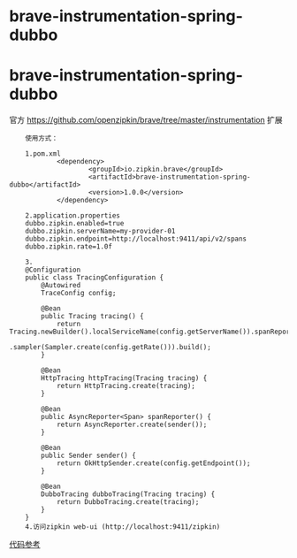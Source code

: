 # brave-instrumentation-spring-dubbo
brave-instrumentation-spring-dubbo
===
官方 https://github.com/openzipkin/brave/tree/master/instrumentation  扩展

		使用方式：

		1.pom.xml
				<dependency>
						<groupId>io.zipkin.brave</groupId>
						<artifactId>brave-instrumentation-spring-dubbo</artifactId>
						<version>1.0.0</version>
				</dependency>
    
		2.application.properties
		dubbo.zipkin.enabled=true
		dubbo.zipkin.serverName=my-provider-01
		dubbo.zipkin.endpoint=http://localhost:9411/api/v2/spans
		dubbo.zipkin.rate=1.0f

		3.
		@Configuration
		public class TracingConfiguration {
			@Autowired
			TraceConfig config;

			@Bean
			public Tracing tracing() {
				return Tracing.newBuilder().localServiceName(config.getServerName()).spanReporter(spanReporter())
						.sampler(Sampler.create(config.getRate())).build();
			}

			@Bean
			HttpTracing httpTracing(Tracing tracing) {
				return HttpTracing.create(tracing);
			}

			@Bean
			public AsyncReporter<Span> spanReporter() {
				return AsyncReporter.create(sender());
			}

			@Bean
			public Sender sender() {
				return OkHttpSender.create(config.getEndpoint());
			}

			@Bean
			DubboTracing dubboTracing(Tracing tracing) {
				return DubboTracing.create(tracing);
			}
		}
		4.访问zipkin web-ui (http://localhost:9411/zipkin)


[代码参考](https://github.com/xiaoshuaishuai/springboot-dubbo-zipkin-brave) 
